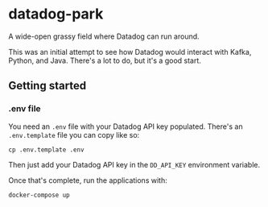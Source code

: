# datadog-park

A wide-open grassy field where Datadog can run around.

This was an initial attempt to see how Datadog would interact with Kafka, Python, and Java. There's a lot to do, but it's a good start.

## Getting started

### .env file

You need an `.env` file with your Datadog API key populated. There's an `.env.template` file you can copy like so:

```shell
cp .env.template .env
```

Then just add your Datadog API key in the `DD_API_KEY` environment variable.

Once that's complete, run the applications with:

```shell
docker-compose up
```
